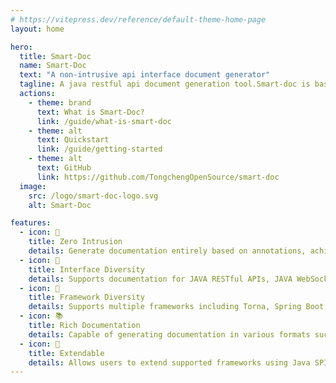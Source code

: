 ```yaml
---
# https://vitepress.dev/reference/default-theme-home-page
layout: home

hero:
  title: Smart-Doc
  name: Smart-Doc
  text: "A non-intrusive api interface document generator"
  tagline: A java restful api document generation tool.Smart-doc is based on interface source code analysis to generate interface documentation, completely zero-injection.
  actions:
    - theme: brand
      text: What is Smart-Doc?
      link: /guide/what-is-smart-doc
    - theme: alt
      text: Quickstart
      link: /guide/getting-started
    - theme: alt
      text: GitHub
      link: https://github.com/TongchengOpenSource/smart-doc
  image:
    src: /logo/smart-doc-logo.svg
    alt: Smart-Doc

features:
  - icon: 📝️
    title: Zero Intrusion
    details: Generate documentation entirely based on annotations, achieving zero code intrusion.
  - icon: 🔗
    title: Interface Diversity
    details: Supports documentation for JAVA RESTful APIs, JAVA WebSocket, and Apache Dubbo RPC interfaces.
  - icon: 🔧
    title: Framework Diversity
    details: Supports multiple frameworks including Torna, Spring Boot, JAX-RS, and Solon.
  - icon: 📚
    title: Rich Documentation
    details: Capable of generating documentation in various formats such as HTML, Asciidoc, Markdown, OpenAPI, Swagger, Postman, and Word
  - icon: 🔌
    title: Extendable
    details: Allows users to extend supported frameworks using Java SPI.
---
```



<style lang="scss">
.VPButton.alt {
  background-color: #033b71 !important;
  border-color: #0557a5 !important;
  color: var(--vp-button-brand-text) !important;
}
.VPButton.alt:hover {
  background-color: #033b71 !important;
  border-color: #022d56 !important;
}
.clip {
  background: -webkit-linear-gradient( 180deg, #10b981 30%, #033b71) !important;
  -webkit-background-clip: text !important;
  -webkit-text-fill-color: transparent !important;
}
#VPContent > div > div.VPHero.VPHomeHero > div > div > h1 > span {
font-size: 5rem !important;
}
#VPContent > div > div.VPHero.VPHomeHero > div > div > p.text {
  color: var(--vp-c-text-2) !important;
  font-size: 3rem !important;
}
</style>
